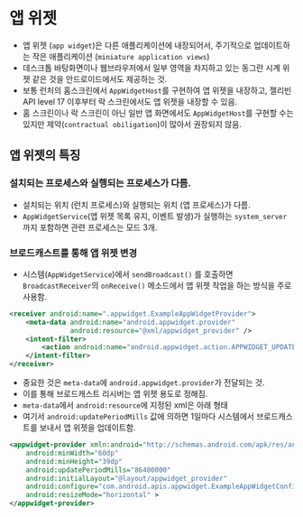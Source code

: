 # 앱 위젯
* 앱 위젯 (`app widget`)은 다른 애플리케이션에 내장되어서, 주기적으로 업데이트하는 작은 애플리케이션 (`miniature application views`)
* 데스크톱 바탕화면이나 웹브라우저에서 일부 영역을 차지하고 있는 동그란 시계 위젯 같은 것을 안드로이드에서도 제공하는 것.
* 보통 런처의 홈스크린에서 `AppWidgetHost`를 구현하여 앱 위젯을 내장하고, 젤리빈 API level 17 이후부터 락 스크린에서도 앱 위젯을 내장할 수 있음.
* 홈 스크린이나 락 스크린이 아닌 일반 앱 화면에서도 `AppWidgetHost`를 구현할 수는 있지만 제약(`contractual obiligation`)이 많아서 권장되지 않음.

## 앱 위젯의 특징

### 설치되는 프로세스와 실행되는 프로세스가 다름.
* 설치되는 위치 (런치 프로세스)와 실행되는 위치 (앱 프로세스)가 다름.
* `AppWidgetService`(앱 위젯 목록 유지, 이벤트 발생)가 실행하는 `system_server`까지 포함하면 관련 프로세스는 모드 3개.

### 브로드캐스트를 통해 앱 위젯 변경
* 시스템(`AppWidgetService`)에서 `sendBroadcast()` 를 호출하면 `BroadcastReceiver`의 `onReceive()` 메소드에서 앱 위젯 작업을 하는 방식을 주로 사용함.

```xml
<receiver android:name=".appwidget.ExampleAppWidgetProvider">
    <meta-data android:name="android.appwidget.provider"
               android:resource="@xml/appwidget_provider" />
    <intent-filter>
        <action android:name="android.appwidget.action.APPWIDGET_UPDATE" />
    </intent-filter>
</receiver>
```

* 중요한 것은 `meta-data`에 `android.appwidget.provider`가 전달되는 것.
* 이를 통해 브로드캐스트 리시버는 앱 위젯 용도로 정해짐.
* `meta-data`에서 `android:resource`에 지정된 xml은 아래 형태
* 여기서 `android:updatePeriodMills` 값에 의하면 1일마다 시스템에서 브로드캐스트를 보내서 앱 위젯을 업데이트함.

```xml
<appwidget-provider xmln:android="http://schemas.android.com/apk/res/android"
    android:minWidth="60dp"
    android:minHeight="39dp"
    android:updatePeriodMills="86400000"
    android:initialLayout="@layout/appwidget_provider"
    android:configure="com.android.apis.appwidget.ExampleAppWidgetConfigure"
    android:resizeMode="horizontal" >
</appwidget-provider>
```
